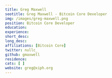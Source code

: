 ```yaml
---
title: Greg Maxwell
seotitle: Greg Maxwell - Bitcoin Core Developer
img: /images/greg-maxwell.png
position: Bitcoin Core Developer
education:
experience:
short_desc:
long_desc:
affiliations: [Bitcoin Core]
twitter: nullc_
github: gmaxwell
residence:
cats: [ ]
website: greg@xiph.org
---
```

